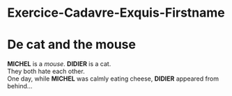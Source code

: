 # Exercice-Cadavre-Exquis-Firstname

<h1> De cat and the mouse </h1>

**MICHEL** is a *mouse*. **DIDIER** is a cat.<br>
They both hate each other.<br>
One day, while **MICHEL** was calmly eating cheese, **DIDIER** appeared from behind…
